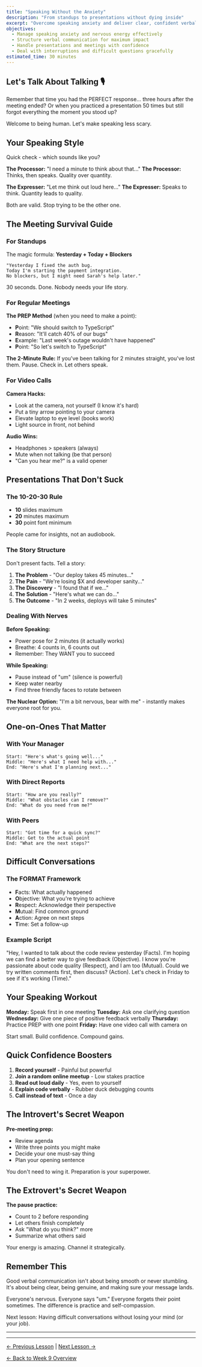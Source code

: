 ```yaml
---
title: "Speaking Without the Anxiety"
description: "From standups to presentations without dying inside"
excerpt: "Overcome speaking anxiety and deliver clear, confident verbal communication in meetings and presentations."
objectives:
  - Manage speaking anxiety and nervous energy effectively
  - Structure verbal communication for maximum impact
  - Handle presentations and meetings with confidence
  - Deal with interruptions and difficult questions gracefully
estimated_time: 30 minutes
---
```


## Let's Talk About Talking 🎙️

Remember that time you had the PERFECT response... three hours after the meeting ended? Or when you practiced a presentation 50 times but still forgot everything the moment you stood up?

Welcome to being human. Let's make speaking less scary.

## Your Speaking Style

Quick check - which sounds like you?

**The Processor:** "I need a minute to think about that..."
**The Processor:** Thinks, then speaks. Quality over quantity.

**The Expresser:** "Let me think out loud here..."
**The Expresser:** Speaks to think. Quantity leads to quality.

Both are valid. Stop trying to be the other one.

## The Meeting Survival Guide

### For Standups
The magic formula: **Yesterday + Today + Blockers**

```
"Yesterday I fixed the auth bug.
Today I'm starting the payment integration.
No blockers, but I might need Sarah's help later."
```

30 seconds. Done. Nobody needs your life story.

### For Regular Meetings

**The PREP Method** (when you need to make a point):
- **P**oint: "We should switch to TypeScript"
- **R**eason: "It'll catch 40% of our bugs"
- **E**xample: "Last week's outage wouldn't have happened"
- **P**oint: "So let's switch to TypeScript"

**The 2-Minute Rule:** If you've been talking for 2 minutes straight, you've lost them. Pause. Check in. Let others speak.

### For Video Calls

**Camera Hacks:**
- Look at the camera, not yourself (I know it's hard)
- Put a tiny arrow pointing to your camera
- Elevate laptop to eye level (books work)
- Light source in front, not behind

**Audio Wins:**
- Headphones > speakers (always)
- Mute when not talking (be that person)
- "Can you hear me?" is a valid opener

## Presentations That Don't Suck

### The 10-20-30 Rule
- **10** slides maximum
- **20** minutes maximum  
- **30** point font minimum

People came for insights, not an audiobook.

### The Story Structure
Don't present facts. Tell a story:

1. **The Problem** - "Our deploy takes 45 minutes..."
2. **The Pain** - "We're losing $X and developer sanity..."
3. **The Discovery** - "I found that if we..."
4. **The Solution** - "Here's what we can do..."
5. **The Outcome** - "In 2 weeks, deploys will take 5 minutes"

### Dealing With Nerves

**Before Speaking:**
- Power pose for 2 minutes (it actually works)
- Breathe: 4 counts in, 6 counts out
- Remember: They WANT you to succeed

**While Speaking:**
- Pause instead of "um" (silence is powerful)
- Keep water nearby
- Find three friendly faces to rotate between

**The Nuclear Option:** "I'm a bit nervous, bear with me" - instantly makes everyone root for you.

## One-on-Ones That Matter

### With Your Manager
```
Start: "Here's what's going well..."
Middle: "Here's what I need help with..."
End: "Here's what I'm planning next..."
```

### With Direct Reports
```
Start: "How are you really?"
Middle: "What obstacles can I remove?"
End: "What do you need from me?"
```

### With Peers
```
Start: "Got time for a quick sync?"
Middle: Get to the actual point
End: "What are the next steps?"
```

## Difficult Conversations

### The FORMAT Framework
- **F**acts: What actually happened
- **O**bjective: What you're trying to achieve
- **R**espect: Acknowledge their perspective  
- **M**utual: Find common ground
- **A**ction: Agree on next steps
- **T**ime: Set a follow-up

### Example Script
"Hey, I wanted to talk about the code review yesterday (Facts). I'm hoping we can find a better way to give feedback (Objective). I know you're passionate about code quality (Respect), and I am too (Mutual). Could we try written comments first, then discuss? (Action). Let's check in Friday to see if it's working (Time)."

## Your Speaking Workout

**Monday:** Speak first in one meeting
**Tuesday:** Ask one clarifying question
**Wednesday:** Give one piece of positive feedback verbally
**Thursday:** Practice PREP with one point
**Friday:** Have one video call with camera on

Start small. Build confidence. Compound gains.

## Quick Confidence Boosters

1. **Record yourself** - Painful but powerful
2. **Join a random online meetup** - Low stakes practice
3. **Read out loud daily** - Yes, even to yourself
4. **Explain code verbally** - Rubber duck debugging counts
5. **Call instead of text** - Once a day

## The Introvert's Secret Weapon

**Pre-meeting prep:**
- Review agenda
- Write three points you might make
- Decide your one must-say thing
- Plan your opening sentence

You don't need to wing it. Preparation is your superpower.

## The Extrovert's Secret Weapon

**The pause practice:**
- Count to 2 before responding
- Let others finish completely
- Ask "What do you think?" more
- Summarize what others said

Your energy is amazing. Channel it strategically.

## Remember This

Good verbal communication isn't about being smooth or never stumbling. It's about being clear, being genuine, and making sure your message lands.

Everyone's nervous. Everyone says "um." Everyone forgets their point sometimes. The difference is practice and self-compassion.

Next lesson: Having difficult conversations without losing your mind (or your job).

---

---

[← Previous Lesson](/journey/week-09/03-written-communication/) | [Next Lesson →](/journey/week-09/05-difficult-conversations/)

[← Back to Week 9 Overview](/journey/week-09/)